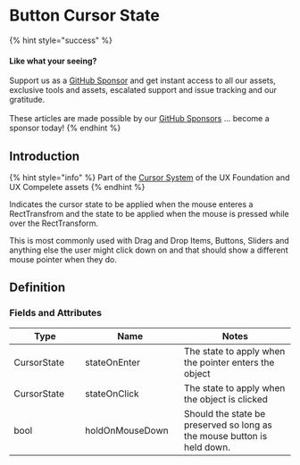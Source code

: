 # Button Cursor State

{% hint style="success" %}
#### Like what your seeing?

Support us as a [GitHub Sponsor](../../../become-a-sponsor/) and get instant access to all our assets, exclusive tools and assets, escalated support and issue tracking and our gratitude.\
\
These articles are made possible by our [GitHub Sponsors](../../../become-a-sponsor/) ... become a sponsor today!
{% endhint %}

## Introduction

{% hint style="info" %}
Part of the [Cursor System](../learning/core-concepts/cursor-tools.md) of the UX Foundation and UX Compelete assets
{% endhint %}

Indicates the cursor state to be applied when the mouse enteres a RectTransfrom and the state to be applied when the mouse is pressed while over the RectTransform.

This is most commonly used with Drag and Drop Items, Buttons, Sliders and anything else the user might click down on and that should show a different mouse pointer when they do.

## Definition

### Fields and Attributes

<table><thead><tr><th width="150">Type</th><th width="182.41271262309755">Name</th><th width="370.2">Notes</th></tr></thead><tbody><tr><td>CursorState</td><td>stateOnEnter</td><td>The state to apply when the pointer enters the object</td></tr><tr><td>CursorState</td><td>stateOnClick</td><td>The state to apply when the object is clicked</td></tr><tr><td>bool</td><td>holdOnMouseDown</td><td>Should the state be preserved so long as the mouse button is held down.</td></tr></tbody></table>

